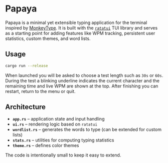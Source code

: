 # Papaya

Papaya is a minimal yet extensible typing application for the terminal inspired by [MonkeyType](https://monkeytype.com/). It is built with the [`ratatui`](https://crates.io/crates/ratatui) TUI library and serves as a starting point for adding features like WPM tracking, persistent user statistics, custom themes, and word lists.

## Usage

```bash
cargo run --release
```

When launched you will be asked to choose a test length such as `30s` or `60s`.
During the test a blinking underline indicates the current character and the
remaining time and live WPM are shown at the top. After finishing you can
restart, return to the menu or quit.

## Architecture

- **`app.rs`** – application state and input handling
- **`ui.rs`** – rendering logic based on `ratatui`
- **`wordlist.rs`** – generates the words to type (can be extended for custom lists)
- **`stats.rs`** – utilities for computing typing statistics
- **`theme.rs`** – defines color themes

The code is intentionally small to keep it easy to extend.
